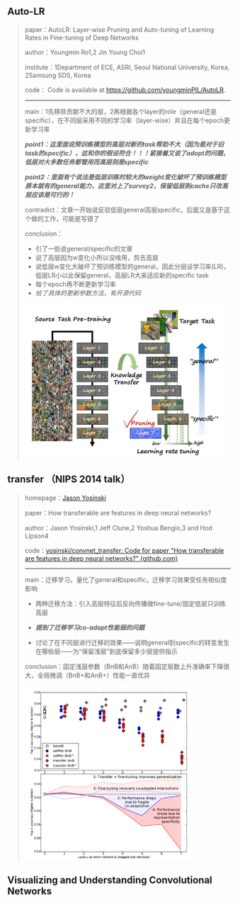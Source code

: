 ## Auto-LR

> paper：AutoLR: Layer-wise Pruning and Auto-tuning of Learning Rates in Fine-tuning of Deep Networks
>
> author：Youngmin Ro1,2 Jin Young Choi1
>
> institute：1Department of ECE, ASRI, Seoul National University, Korea, 2Samsung SDS, Korea
>
> code： Code is available at https://github.com/youngminPIL/AutoLR.
>
> ---
>
> main：1先移除贡献不大的层，2再根据各个layer的role（general还是specific），在不同层采用不同的学习率（layer-wise）并且在每个epoch更新学习率
>
> ***point1：这里面说预训练模型的高层对新的task帮助不大（因为是对于旧task的specific），这和你的假设符合！！！紧接着又说了adopt的问题，低层对大多数任务都管用而高层则是specific***
>
> ***point2：里面有个说法是低层训练时较大的weight变化破坏了预训练模型原本就有的general能力，这里对上了survey2，保留低层到cache只改高层应该是可行的！***
>
> contradict：文章一开始说反驳低层general高层specific，后面又是基于这个做的工作，可能是写错了
>
> conclusion：
>
> * 引了一些说general/specific的文章
> * 说了高层因为w变化小所以没啥用，剪去高层
> * 说低层w变化大破坏了预训练模型的general，因此分层设学习率(LR)，低层LR小以此保留general，高层LR大来适应新的specific task
> * 每个epoch再不断更新学习率
> * *给了具体的更新参数方法，有开源代码*
>
> <img src="survey1.assets/屏幕截图 2022-10-18 183727.png" style="zoom: 67%;" />





## transfer （NIPS 2014 talk）

> homepage：[Jason Yosinski](https://yosinski.com/transfer)
>
> paper：How transferable are features in deep neural networks?
>
> author：Jason Yosinski,1 Jeff Clune,2 Yoshua Bengio,3 and Hod Lipson4
>
> code：[yosinski/convnet_transfer: Code for paper "How transferable are features in deep neural networks?" (github.com)](https://github.com/yosinski/convnet_transfer)
>
> ---
>
> main：迁移学习，量化了general和specific，迁移学习效果受任务相似度影响
>
>  * 两种迁移方法：引入高层特征后反向传播做fine-tune/固定低层只训练高层
>
> * ***提到了迁移学习co-adapt性能弱的问题***
> * 讨论了在不同层进行迁移的效果——说明general到specific的转变发生在哪些层——为“保留浅层”到底保留多少层提供指示
>
> conclusion：固定浅层参数（BnB和AnB）随着固定层数上升准确率下降很大，全局微调（BnB+和AnB+）性能一直优异
>
> <img src="survey1.assets/7691878-95b841d6760c76c0.webp" style="zoom: 67%;" />



## Visualizing and Understanding Convolutional Networks
